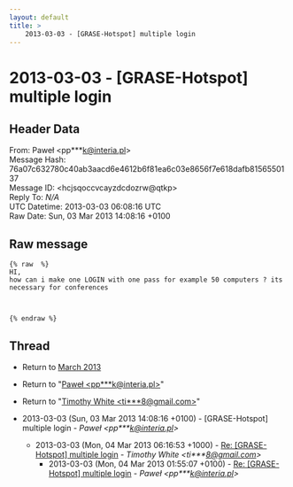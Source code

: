 ```yaml
---
layout: default
title: >
    2013-03-03 - [GRASE-Hotspot] multiple login
---
```


# 2013-03-03 - [GRASE-Hotspot] multiple login

## Header Data

From: Paweł \<pp***k@interia.pl\><br>
Message Hash: 76a07c632780c40ab3aacd6e4612b6f81ea6c03e8656f7e618dafb8156550137<br>
Message ID: \<hcjsqoccvcayzdcdozrw@qtkp\><br>
Reply To: _N/A_<br>
UTC Datetime: 2013-03-03 06:08:16 UTC<br>
Raw Date: Sun, 03 Mar 2013 14:08:16 +0100<br>

## Raw message

```
{% raw  %}
HI,
how can i make one LOGIN with one pass for example 50 computers ? its necessary for conferences



{% endraw %}
```

## Thread

+ Return to [March 2013](/archive/2013/03)

+ Return to "[Paweł <pp***k<span>@</span>interia.pl>](/authors/pp___k_at_interia_pl)"
+ Return to "[Timothy White <ti***8<span>@</span>gmail.com>](/authors/ti___8_at_gmail_com)"

+ 2013-03-03 (Sun, 03 Mar 2013 14:08:16 +0100) - [GRASE-Hotspot] multiple login - _Paweł \<pp***k@interia.pl\>_
  + 2013-03-03 (Mon, 04 Mar 2013 06:16:53 +1000) - [Re: [GRASE-Hotspot] multiple login](/archive/2013/03/ae31f96ca3448f72fcae498c3e682d7f142462f8f4a8c176f1bb356e73819754) - _Timothy White \<ti***8@gmail.com\>_
    + 2013-03-03 (Mon, 04 Mar 2013 01:55:07 +0100) - [Re: [GRASE-Hotspot] multiple login](/archive/2013/03/4c503f1370de902c5af2686b1d6698bfb33abbd0178f6cfbe84d7037633bb23d) - _Paweł \<pp***k@interia.pl\>_

